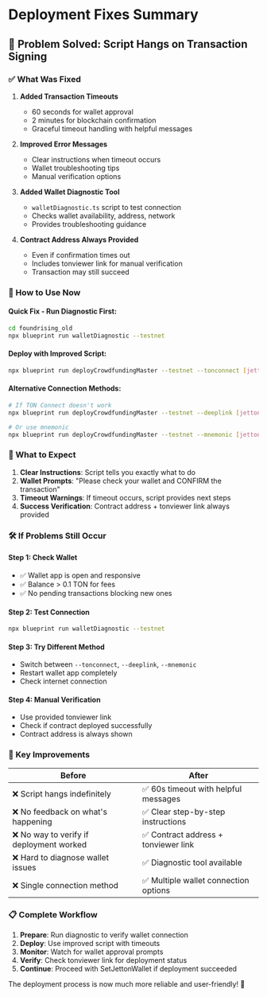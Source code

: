 # Deployment Fixes Summary

## 🎯 Problem Solved: Script Hangs on Transaction Signing

### ✅ What Was Fixed

1. **Added Transaction Timeouts**
   - 60 seconds for wallet approval
   - 2 minutes for blockchain confirmation
   - Graceful timeout handling with helpful messages

2. **Improved Error Messages**
   - Clear instructions when timeout occurs
   - Wallet troubleshooting tips
   - Manual verification options

3. **Added Wallet Diagnostic Tool**
   - `walletDiagnostic.ts` script to test connection
   - Checks wallet availability, address, network
   - Provides troubleshooting guidance

4. **Contract Address Always Provided**
   - Even if confirmation times out
   - Includes tonviewer link for manual verification
   - Transaction may still succeed

### 🚀 How to Use Now

#### Quick Fix - Run Diagnostic First:
```bash
cd foundrising_old
npx blueprint run walletDiagnostic --testnet
```

#### Deploy with Improved Script:
```bash
npx blueprint run deployCrowdfundingMaster --testnet --tonconnect [jettonMaster] [price]
```

#### Alternative Connection Methods:
```bash
# If TON Connect doesn't work
npx blueprint run deployCrowdfundingMaster --testnet --deeplink [jettonMaster] [price]

# Or use mnemonic
npx blueprint run deployCrowdfundingMaster --testnet --mnemonic [jettonMaster] [price]
```

### 📱 What to Expect

1. **Clear Instructions**: Script tells you exactly what to do
2. **Wallet Prompts**: "Please check your wallet and CONFIRM the transaction"
3. **Timeout Warnings**: If timeout occurs, script provides next steps
4. **Success Verification**: Contract address + tonviewer link always provided

### 🛠️ If Problems Still Occur

#### Step 1: Check Wallet
- ✅ Wallet app is open and responsive
- ✅ Balance > 0.1 TON for fees
- ✅ No pending transactions blocking new ones

#### Step 2: Test Connection
```bash
npx blueprint run walletDiagnostic --testnet
```

#### Step 3: Try Different Method
- Switch between `--tonconnect`, `--deeplink`, `--mnemonic`
- Restart wallet app completely
- Check internet connection

#### Step 4: Manual Verification
- Use provided tonviewer link
- Check if contract deployed successfully
- Contract address is always shown

### 🎯 Key Improvements

| Before | After |
|--------|-------|
| ❌ Script hangs indefinitely | ✅ 60s timeout with helpful messages |
| ❌ No feedback on what's happening | ✅ Clear step-by-step instructions |
| ❌ No way to verify if deployment worked | ✅ Contract address + tonviewer link |
| ❌ Hard to diagnose wallet issues | ✅ Diagnostic tool available |
| ❌ Single connection method | ✅ Multiple wallet connection options |

### 📋 Complete Workflow

1. **Prepare**: Run diagnostic to verify wallet connection
2. **Deploy**: Use improved script with timeouts
3. **Monitor**: Watch for wallet approval prompts
4. **Verify**: Check tonviewer link for deployment status
5. **Continue**: Proceed with SetJettonWallet if deployment succeeded

The deployment process is now much more reliable and user-friendly! 🎉 